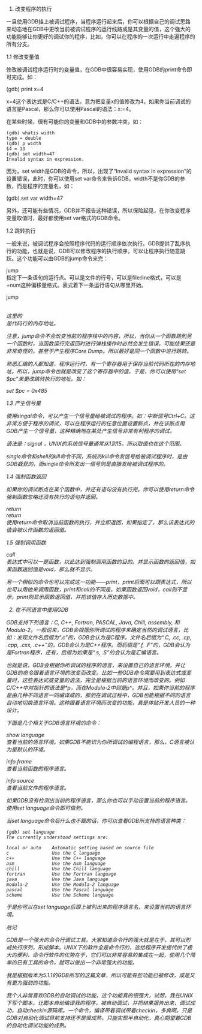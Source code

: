 1. 改变程序的执行

一旦使用GDB挂上被调试程序，当程序运行起来后，你可以根据自己的调试思路来动态地在GDB中更改当前被调试程序的运行线路或是其变量的值，这个强大的功能能够让你更好的调试你的程序，比如，你可以在程序的一次运行中走遍程序的所有分支。


1.1 修改变量值

修改被调试程序运行时的变量值，在GDB中很容易实现，使用GDB的print命令即可完成。如：

(gdb) print x=4

x=4这个表达式是C/C++的语法，意为把变量x的值修改为4，如果你当前调试的语言是Pascal，那么你可以使用Pascal的语法：x:=4。

在某些时候，很有可能你的变量和GDB中的参数冲突，如：

```
(gdb) whatis width
type = double
(gdb) p width
$4 = 13
(gdb) set width=47
Invalid syntax in expression.
```

因为，set width是GDB的命令，所以，出现了“Invalid syntax in expression”的设置错误，此时，你可以使用set var命令来告诉GDB，width不是你GDB的参数，而是程序的变量名，如：

(gdb) set var width=47

另外，还可能有些情况，GDB并不报告这种错误，所以保险起见，在你改变程序变量取值时，最好都使用set var格式的GDB命令。


1.2 跳转执行

一般来说，被调试程序会按照程序代码的运行顺序依次执行。GDB提供了乱序执行的功能，也就是说，GDB可以修改程序的执行顺序，可以让程序执行随意跳跃。这个功能可以由GDB的jump命令来完：

jump <linespec>  
指定下一条语句的运行点。<linespce>可以是文件的行号，可以是file:line格式，可以是+num这种偏移量格式。表式着下一条运行语句从哪里开始。

jump <address>  
这里的<address>是代码行的内存地址。

注意，jump命令不会改变当前的程序栈中的内容，所以，当你从一个函数跳到另一个函数时，当函数运行完返回时进行弹栈操作时必然会发生错误，可能结果还是非常奇怪的，甚至于产生程序Core Dump。所以最好是同一个函数中进行跳转。

熟悉汇编的人都知道，程序运行时，有一个寄存器用于保存当前代码所在的内存地址。所以，jump命令也就是改变了这个寄存器中的值。于是，你可以使用“set $pc”来更改跳转执行的地址。如：

set $pc = 0x485


1.3 产生信号量

使用singal命令，可以产生一个信号量给被调试的程序。如：中断信号Ctrl+C。这非常方便于程序的调试，可以在程序运行的任意位置设置断点，并在该断点用GDB产生一个信号量，这种精确地在某处产生信号非常有利程序的调试。

语法是：signal <singal>，UNIX的系统信号量通常从1到15。所以<singal>取值也在这个范围。

single命令和shell的kill命令不同，系统的kill命令发信号给被调试程序时，是由GDB截获的，而single命令所发出一信号则是直接发给被调试程序的。


1.4 强制函数返回

如果你的调试断点在某个函数中，并还有语句没有执行完。你可以使用return命令强制函数忽略还没有执行的语句并返回。

return  
return <expression>  
使用return命令取消当前函数的执行，并立即返回，如果指定了<expression>，那么该表达式的值会被认作函数的返回值。


1.5 强制调用函数

call <expr>  
表达式中可以一是函数，以此达到强制调用函数的目的。并显示函数的返回值，如果函数返回值是void，那么就不显示。

另一个相似的命令也可以完成这一功能——print，print后面可以跟表达式，所以也可以用他来调用函数，print和call的不同是，如果函数返回void，call则不显示，print则显示函数返回值，并把该值存入历史数据中。



2. 在不同语言中使用GDB

GDB支持下列语言：C, C++, Fortran, PASCAL, Java, Chill, assembly, 和 Modula-2。一般说来，GDB会根据你所调试的程序来确定当然的调试语言，比如：发现文件名后缀为“.c”的，GDB会认为是C程序。文件名后缀为“.C, .cc, .cp, .cpp, .cxx, .c++”的，GDB会认为是C++程序。而后缀是“.f, .F”的，GDB会认为是Fortran程序，还有，后缀为如果是“.s, .S”的会认为是汇编语言。

也就是说，GDB会根据你所调试的程序的语言，来设置自己的语言环境，并让GDB的命令跟着语言环境的改变而改变。比如一些GDB命令需要用到表达式或变量时，这些表达式或变量的语法，完全是根据当前的语言环境而改变的。例如C/C++中对指针的语法是*p，而在Modula-2中则是p^。并且，如果你当前的程序是由几种不同语言一同编译成的，那到在调试过程中，GDB也能根据不同的语言自动地切换语言环境。这种跟着语言环境而改变的功能，真是体贴开发人员的一种设计。


下面是几个相关于GDB语言环境的命令：

show language   
查看当前的语言环境。如果GDB不能识为你所调试的编程语言，那么，C语言被认为是默认的环境。

info frame  
查看当前函数的程序语言。

info source  
查看当前文件的程序语言。

如果GDB没有检测出当前的程序语言，那么你也可以手动设置当前的程序语言。使用set language命令即可做到。

当set language命令后什么也不跟的话，你可以查看GDB所支持的语言种类：

```
(gdb) set language
The currently understood settings are:

local or auto    Automatic setting based on source file
c                Use the C language
c++              Use the C++ language
asm              Use the Asm language
chill            Use the Chill language
fortran          Use the Fortran language
java             Use the Java language
modula-2         Use the Modula-2 language
pascal           Use the Pascal language
scheme           Use the Scheme language
```

于是你可以在set language后跟上被列出来的程序语言名，来设置当前的语言环境。

后记

GDB是一个强大的命令行调试工具。大家知道命令行的强大就是在于，其可以形成执行序列，形成脚本。UNIX下的软件全是命令行的，这给程序开发提代供了极大的便利，命令行软件的优势在于，它们可以非常容易的集成在一起，使用几个简单的已有工具的命令，就可以做出一个非常强大的功能。

我是根据版本为5.1.1的GDB所写的这篇文章，所以可能有些功能已被修改，或是又有更为强劲的功能。

我个人非常喜欢GDB的自动调试的功能，这个功能真的很强大，试想，我在UNIX下写个脚本，让脚本自动编译我的程序，被自动调试，并把结果报告出来，调试成功，自动checkin源码库。一个命令，编译带着调试带着checkin，多爽啊。只是GDB对自动化调试目前支持还不是很成熟，只能实现半自动化，真心期望着GDB的自动化调试功能的成熟。